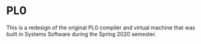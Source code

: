 # PL0
This is a redesign of the original PL0 compiler and virtual machine that was built in Systems Software during the Spring 2020 semester.

